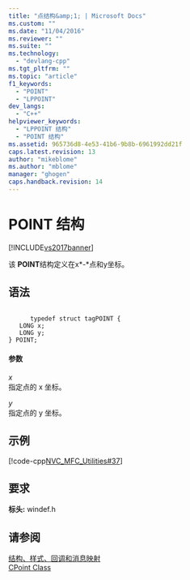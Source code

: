 ```yaml
---
title: "点结构&amp;1; | Microsoft Docs"
ms.custom: ""
ms.date: "11/04/2016"
ms.reviewer: ""
ms.suite: ""
ms.technology: 
  - "devlang-cpp"
ms.tgt_pltfrm: ""
ms.topic: "article"
f1_keywords: 
  - "POINT"
  - "LPPOINT"
dev_langs: 
  - "C++"
helpviewer_keywords: 
  - "LPPOINT 结构"
  - "POINT 结构"
ms.assetid: 965736d8-4e53-41b6-9b8b-6961992dd21f
caps.latest.revision: 13
author: "mikeblome"
ms.author: "mblome"
manager: "ghogen"
caps.handback.revision: 14
---
```

# POINT 结构
[!INCLUDE[vs2017banner](../../assembler/inline/includes/vs2017banner.md)]

该 **POINT**结构定义在x*\-*点和y坐标。  
  
## 语法  
  
```  
  
      typedef struct tagPOINT {  
   LONG x;  
   LONG y;  
} POINT;  
```  
  
#### 参数  
 *x*  
 指定点的 x 坐标。  
  
 *y*  
 指定点的 y 坐标。  
  
## 示例  
 [!code-cpp[NVC_MFC_Utilities#37](../../mfc/codesnippet/CPP/point-structure1_1.cpp)]  
  
## 要求  
 **标头:** windef.h  
  
## 请参阅  
 [结构、样式、回调和消息映射](../../mfc/reference/structures-styles-callbacks-and-message-maps.md)   
 [CPoint Class](../../atl-mfc-shared/reference/cpoint-class.md)